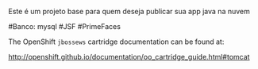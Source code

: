 Este é um projeto base para quem deseja publicar sua app java na nuvem

#Banco: mysql
#JSF
#PrimeFaces

The OpenShift `jbossews` cartridge documentation can be found at:

http://openshift.github.io/documentation/oo_cartridge_guide.html#tomcat
